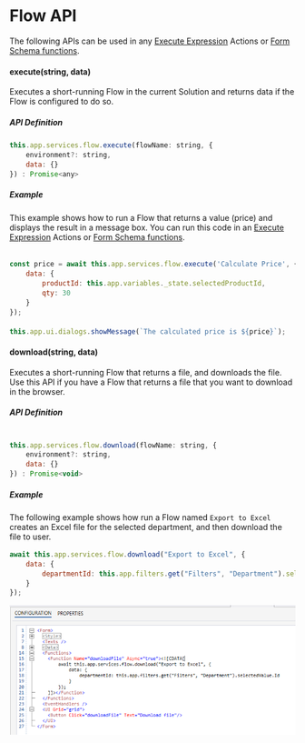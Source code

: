 # Flow API

The following APIs can be used in any [Execute Expression](../interactionmodel/workbookactions.md#execute-expression) Actions or [Form Schema functions](../../../forms/formschemas/functions.md).

#### execute(string, data)

Executes a short-running Flow in the current Solution and returns data if the Flow is configured to do so.

##### API Definition

```javascript
this.app.services.flow.execute(flowName: string, {
    environment?: string,
    data: {}
}) : Promise<any>
```

##### Example

This example shows how to run a Flow that returns a value (price) and displays the result in a message box. You can run this code in an [Execute Expression](../interactionmodel/workbookactions.md#execute-expression) Actions or [Form Schema functions](../../../forms/formschemas/functions.md).  

```javascript

const price = await this.app.services.flow.execute('Calculate Price', {
    data: {
        productId: this.app.variables._state.selectedProductId,
        qty: 30
    }
});

this.app.ui.dialogs.showMessage(`The calculated price is ${price}`);

```


#### download(string, data)

Executes a short-running Flow that returns a file, and downloads the file. Use this API if you have a Flow that returns a file that you want to download in the browser.

##### API Definition

```javascript

this.app.services.flow.download(flowName: string, {
    environment?: string,
    data: {}
}) : Promise<void>

```

##### Example

The following example shows how run a Flow named `Export to Excel` creates an Excel file for the selected department, and then download the file to user.

```javascript
await this.app.services.flow.download("Export to Excel", {
    data: {
        departmentId: this.app.filters.get("Filters", "Department").selectedValue.Id
    }
});
```

![flow-api-download-file](../../../../../../images/invision/flow-api-download-file.png)